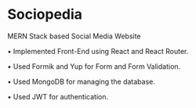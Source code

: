 # Sociopedia
MERN Stack based Social Media Website

• Implemented Front-End using React and React Router.

• Used Formik and Yup for Form and Form Validation.

• Used MongoDB for managing the database.

• Used JWT for authentication.
